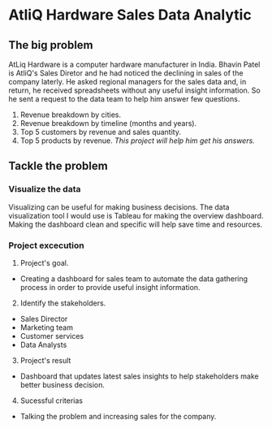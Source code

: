 # AtliQ Hardware Sales Data Analytic
## The big problem
AtLiq Hardware is a computer hardware manufacturer in India. Bhavin Patel is AtliQ's Sales Diretor and he had noticed the declining in sales of the company laterly. He asked regional managers for the sales data and, in return, he received spreadsheets without any useful insight information. So he sent a request to the data team to help him answer few questions.
1. Revenue breakdown by cities.
2. Revenue breakdown by timeline (months and years).
3. Top 5 customers by revenue and sales quantity.
4. Top 5 products by revenue.
_This project will help him get his answers._
## Tackle the problem
### Visualize the data
Visualizing can be useful for making business decisions. The data visualization tool I would use is Tableau for making the overview dashboard. Making the dashboard clean and specific will help save time and resources. 
### Project excecution
1. Project's goal.
  * Creating a dashboard for sales team to automate the data gathering process in order to provide useful insight information.
2. Identify the stakeholders.
  * Sales Director
  * Marketing team
  * Customer services
  * Data Analysts
3. Project's result
  * Dashboard that updates latest sales insights to help stakeholders make better business decision.
4. Sucessful criterias
  * Talking the problem and increasing sales for the company.
 
